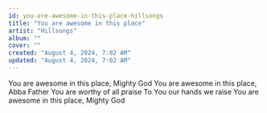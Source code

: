 ```yaml
---
id: you-are-awesome-in-this-place-hillsongs
title: "You are awesome in this place"
artist: "Hillsongs"
album: ""
cover: ""
created: "August 4, 2024, 7:02 AM"
updated: "August 4, 2024, 7:02 AM"
---
```


You are awesome in this place, Mighty God
You are awesome in this place, Abba Father
You are worthy of all praise
To You our hands we raise
You are awesome in this place, Mighty God